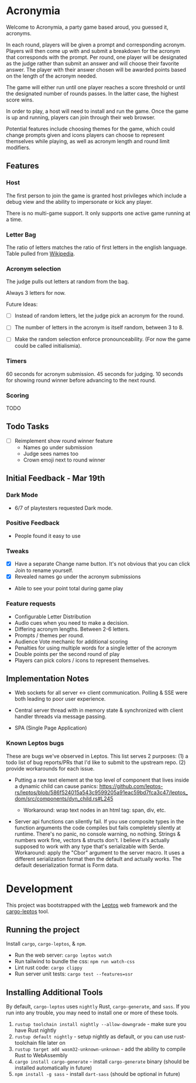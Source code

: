# Acronymia

Welcome to Acronymia, a party game based aroud, you guessed it, acronyms.

In each round, players will be given a prompt and corresponding acronym. Players will then come up with and submit a breakdown for the acronym that corresponds with the prompt. Per round, one player will be designated as the judge rather than submit an answer and will choose their favorite answer. The player with their answer chosen will be awarded points based on the length of the acronym needed.

The game will either run until one player reaches a score threshold or until the designated number of rounds passes. In the latter case, the highest score wins.

In order to play, a host will need to install and run the game. Once the game is up and running, players can join through their web browser.

Potential features include choosing themes for the game, which could change prompts given and icons players can choose to represent themselves while playing, as well as acronym length and round limit modifiers.

## Features

### Host
The first person to join the game is granted host privileges which include a debug view and the ability to impersonate or kick any player.

There is no multi-game support. It only supports one active game running at a time.

### Letter Bag
The ratio of letters matches the ratio of first letters in the english language.
Table pulled from [Wikipedia](https://en.wikipedia.org/wiki/Letter_frequency#Relative_frequencies_of_the_first_letters_of_a_word_in_English_language).

### Acronym selection
The judge pulls out letters at random from the bag.

Always 3 letters for now.

Future Ideas:
- [ ] Instead of random letters, let the judge pick an acronym for the round.
- [ ] The number of letters in the acronym is itself random, between 3 to 8. 
- [ ] Make the random selection enforce pronounceability. (For now the game could be called initialismia).


### Timers

60 seconds for acronym submission.
45 seconds for judging.
10 seconds for showing round winner before advancing to the next round.

### Scoring

TODO

## Todo Tasks
- [ ] Reimplement show round winner feature
  - Names go under submission
  - Judge sees names too
  - Crown emoji next to round winner


## Initial Feedback - Mar 19th

###  Dark Mode
- 6/7 of playtesters requested Dark mode.

### Positive Feedback
- People found it easy to use

### Tweaks
- [x] Have a separate Change name button. It's not obvious that you can click Join to rename yourself.
- [x] Revealed names go under the acronym submissions
- Able to see your point total during game play

### Feature requests
- Configurable Letter Distribution
- Audio cues when you need to make a decision.
- Differing acronym lengths. Between 2-6 letters.
- Prompts / themes per round.
- Audience Vote mechanic for additional scoring
- Penalties for using multiple words for a single letter of the acronym
- Double points per the second round of play
- Players can pick colors / icons to represent themselves.


## Implementation Notes

- Web sockets for all server <-> client communication. Polling & SSE were both leading to poor user experience.

- Central server thread with in memory state & synchronized with client handler threads via message passing.

- SPA (Single Page Application)


### Known Leptos bugs
These are bugs we've observed in Leptos.
This list serves 2 purposes:
  (1) a todo list of bug reports/PRs that I'd like to submit to the upstream repo.
  (2) provide workarounds for each issue.

- Putting a raw text element at the top level of component that lives inside a dynamic child can cause panics:
https://github.com/leptos-rs/leptos/blob/586f524015a543c9599205a91eac59bd7fca3c47/leptos_dom/src/components/dyn_child.rs#L245
  - Workaround: wrap text nodes in an html tag: span, div, etc.

- Server api functions can silently fail. If you use composite types in the function arguments the code compiles but fails completely silently at runtime. There's no panic, no console warning, no nothing. Strings & numbers work fine, vectors & structs don't. I believe it's actually supposed to work with any type that's serializable with Serde. 
  Workaround: apply the "Cbor" argument to the server macro. It uses a different serialization format then the default and actually works. The default deserialization format is Form data. 

# Development

This project was bootstrapped with the [Leptos](https://github.com/leptos-rs/leptos) web framework and the [cargo-leptos](https://github.com/akesson/cargo-leptos) tool.

## Running the project

Install `cargo`, `cargo-leptos`, & `npm`.

- Run the web server: `cargo leptos watch`
- Run tailwind to bundle the css: `npm run watch-css`
- Lint rust code: `cargo clippy`
- Run server unit tests: `cargo test --features=ssr`

## Installing Additional Tools

By default, `cargo-leptos` uses `nightly` Rust, `cargo-generate`, and `sass`. If you run into any trouble, you may need to install one or more of these tools.

1. `rustup toolchain install nightly --allow-downgrade` - make sure you have Rust nightly
2. `rustup default nightly` - setup nightly as default, or you can use rust-toolchain file later on
3. `rustup target add wasm32-unknown-unknown` - add the ability to compile Rust to WebAssembly
4. `cargo install cargo-generate` - install `cargo-generate` binary (should be installed automatically in future)
5. `npm install -g sass` - install `dart-sass` (should be optional in future)
